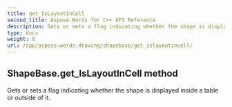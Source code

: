 ```yaml
---
title: get_IsLayoutInCell
second_title: Aspose.Words for C++ API Reference
description: Gets or sets a flag indicating whether the shape is displayed inside a table or outside of it. 
type: docs
weight: 0
url: /cpp/aspose.words.drawing/shapebase/get_islayoutincell/
---
```

## ShapeBase.get_IsLayoutInCell method


Gets or sets a flag indicating whether the shape is displayed inside a table or outside of it.

